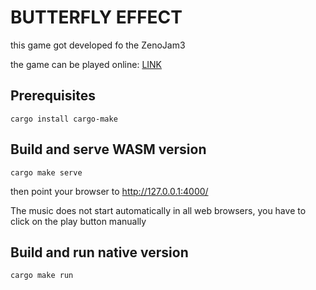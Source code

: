 # BUTTERFLY EFFECT

this game got developed fo the ZenoJam3 

the game can be played online: [LINK](https://lukki15.github.io/butterfly-effect/)

## Prerequisites

```
cargo install cargo-make
```

## Build and serve WASM version
```
cargo make serve
```
then point your browser to http://127.0.0.1:4000/

The music does not start automatically in all web browsers, you have to click on the play button manually

## Build and run native version
```
cargo make run
```
